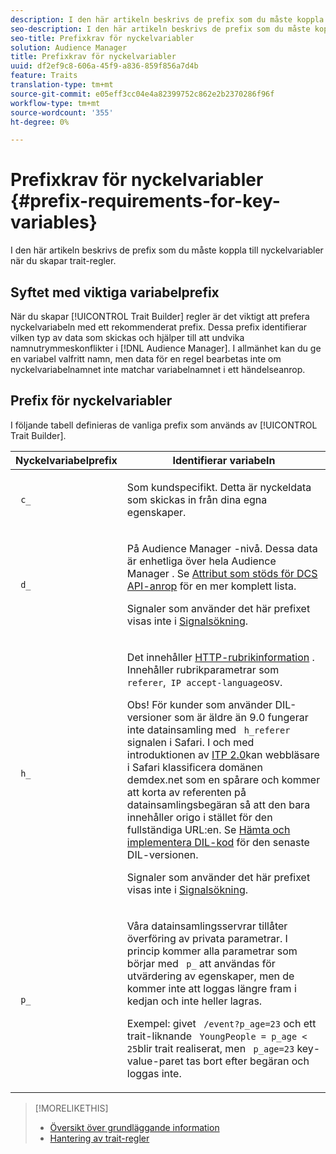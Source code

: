 ```yaml
---
description: I den här artikeln beskrivs de prefix som du måste koppla till nyckelvariabler när du skapar trait-regler.
seo-description: I den här artikeln beskrivs de prefix som du måste koppla till nyckelvariabler när du skapar trait-regler.
seo-title: Prefixkrav för nyckelvariabler
solution: Audience Manager
title: Prefixkrav för nyckelvariabler
uuid: df2ef9c8-606a-45f9-a836-859f856a7d4b
feature: Traits
translation-type: tm+mt
source-git-commit: e05eff3cc04e4a82399752c862e2b2370286f96f
workflow-type: tm+mt
source-wordcount: '355'
ht-degree: 0%

---
```



# Prefixkrav för nyckelvariabler {#prefix-requirements-for-key-variables}

I den här artikeln beskrivs de prefix som du måste koppla till nyckelvariabler när du skapar trait-regler.

<!-- r_tb_variable_prefixes.xml -->

## Syftet med viktiga variabelprefix

När du skapar [!UICONTROL Trait Builder] regler är det viktigt att prefera nyckelvariabeln med ett rekommenderat prefix. Dessa prefix identifierar vilken typ av data som skickas och hjälper till att undvika namnutrymmeskonflikter i [!DNL Audience Manager]. I allmänhet kan du ge en variabel valfritt namn, men data för en regel bearbetas inte om nyckelvariabelnamnet inte matchar variabelnamnet i ett händelseanrop.

## Prefix för nyckelvariabler

I följande tabell definieras de vanliga prefix som används av [!UICONTROL Trait Builder].

<table id="table_CFEFA1DBDF904736B6EA2640B7AD26E5"> 
 <thead> 
  <tr> 
   <th colname="col1" class="entry"> Nyckelvariabelprefix </th> 
   <th colname="col2" class="entry"> Identifierar variabeln </th> 
  </tr>
 </thead>
 <tbody> 
  <tr> 
   <td colname="col1"><code> c_</code> </td> 
   <td colname="col2"> <p>Som kundspecifikt. Detta är nyckeldata som skickas in från dina egna egenskaper. </p> </td> 
  </tr> 
  <tr> 
   <td colname="col1"><code> d_</code> </td> 
   <td colname="col2"> <p>På <span class="keyword"> Audience Manager</span> -nivå. Dessa data är enhetliga över hela <span class="keyword"> Audience Manager</span> . Se <a href="../../api/dcs-intro/dcs-api-reference/dcs-keys.md"> Attribut som stöds för DCS API-anrop</a> för en mer komplett lista. <p>Signaler som använder det här prefixet visas inte i <a href="../data-explorer/data-explorer-signals-search/data-explorer-signals-search.md">Signalsökning</a>.</p></p> </td> 
  </tr>
  <tr> 
   <td colname="col1"><code> h_</code> </td> 
   <td colname="col2"> <p>Det innehåller <a href="https://en.wikipedia.org/wiki/List_of_HTTP_header_fields" scope="external" format="html"> HTTP-rubrikinformation</a> . Innehåller rubrikparametrar som <code> referer</code>,<code> IP</code><code> accept-language</code>osv. </p> <p> <p>Obs! För kunder som använder DIL-versioner som är äldre än 9.0 fungerar inte datainsamling med <code> h_referer</code> signalen i Safari. I och med introduktionen av <a href="https://webkit.org/blog/8311/intelligent-tracking-prevention-2-0/" format="https" scope="external"> ITP 2.0</a>kan webbläsare i Safari klassificera domänen demdex.net som en spårare och kommer att korta av referenten på datainsamlingsbegäran så att den bara innehåller origo i stället för den fullständiga URL:en. Se <a href="../../dil/dil-overview.md#get-implement-dil-code">Hämta och implementera DIL-kod</a> för den senaste DIL-versionen.<p>Signaler som använder det här prefixet visas inte i <a href="../data-explorer/data-explorer-signals-search/data-explorer-signals-search.md">Signalsökning</a>.</p></p> </p> </td> 
  </tr> 
  <tr> 
   <td colname="col1"><code> p_</code> </td> 
   <td colname="col2"> <p>Våra <span class="wintitle"> datainsamlingsservrar</span> tillåter överföring av privata parametrar. I princip kommer alla parametrar som börjar med <code> p_</code> att användas för utvärdering av egenskaper, men de kommer inte att loggas längre fram i kedjan och inte heller lagras. </p> <p>Exempel: givet <code> /event?p_age=23</code> och ett trait-liknande <code> YoungPeople = p_age &lt; 25</code>blir trait realiserat, men <code> p_age=23</code> key-value-paret tas bort efter begäran och loggas inte. </p> </td> 
  </tr> 
 </tbody> 
</table>

>[!MORELIKETHIS]
>
>* [Översikt över grundläggande information](../../features/traits/create-onboarded-rule-based-traits.md)
>* [Hantering av trait-regler](../../features/traits/manage-trait-rules.md#managing-trait-rules)

